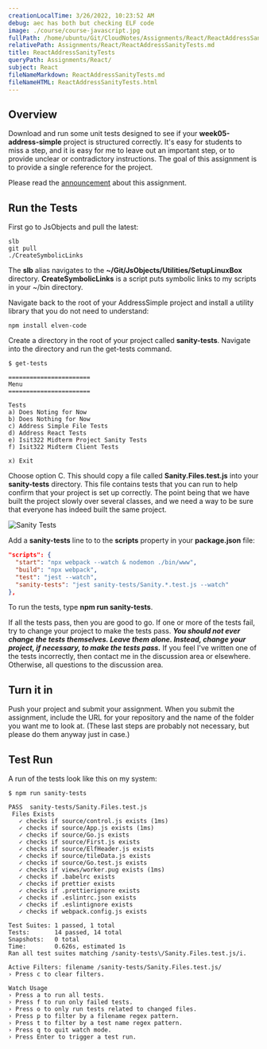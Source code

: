 ```yaml
---
creationLocalTime: 3/26/2022, 10:23:52 AM
debug: aec has both but checking ELF code
image: ./course/course-javascript.jpg
fullPath: /home/ubuntu/Git/CloudNotes/Assignments/React/ReactAddressSanityTests.md
relativePath: Assignments/React/ReactAddressSanityTests.md
title: ReactAddressSanityTests
queryPath: Assignments/React/
subject: React
fileNameMarkdown: ReactAddressSanityTests.md
fileNameHTML: ReactAddressSanityTests.html
---
```



<!-- toc -->
<!-- tocstop -->

## Overview

Download and run some unit tests designed to see if your **week05-address-simple** project is structured correctly. It's easy for students to miss a step, and it is easy for me to leave out an important step, or to provide unclear or contradictory instructions. The goal of this assignment is to provide a single reference for the project.

Please read the [announcement](https://bc.instructure.com/courses/1745477/discussion_topics/9201251) about this assignment.

## Run the Tests

First go to JsObjects and pull the latest:

    slb
    git pull
    ./CreateSymbolicLinks

The **slb** alias navigates to the **~/Git/JsObjects/Utilities/SetupLinuxBox** directory. **CreateSymbolicLinks** is a script puts symbolic links to my scripts in your ~/bin directory.

Navigate back to the root of your AddressSimple project and install a utility library that you do not need to understand:

    npm install elven-code

Create a directory in the root of your project called **sanity-tests**. Navigate into the directory and run the get-tests command.

    $ get-tests

    =======================
    Menu
    =======================

    Tests
    a) Does Noting for Now
    b) Does Nothing for Now
    c) Address Simple File Tests
    d) Address React Tests
    e) Isit322 Midterm Project Sanity Tests
    f) Isit322 Midterm Client Tests

    x) Exit

Choose option C. This should copy a file called **Sanity.Files.test.js** into your **sanity-tests** directory. This file contains tests that you can run to help confirm that your project is set up correctly. The point being that we have built the project slowly over several classes, and we need a way to be sure that everyone has indeed built the same project.

![Sanity Tests](https://s3.amazonaws.com/bucket01.elvenware.com/images/react-address-sanity-tests-ide-view.png)

Add a **sanity-tests** line to to the **scripts** property in your **package.json** file:

```json
"scripts": {
  "start": "npx webpack --watch & nodemon ./bin/www",
  "build": "npx webpack",
  "test": "jest --watch",
  "sanity-tests": "jest sanity-tests/Sanity.*.test.js --watch"
},
```

To run the tests, type **npm run sanity-tests**.

If all the tests pass, then you are good to go. If one or more of the tests fail, try to change your project to make the tests pass. **_You should not ever change the tests themselves. Leave them alone. Instead, change your project, if necessary, to make the tests pass._** If you feel I've written one of the tests incorrectly, then contact me in the discussion area or elsewhere. Otherwise, all questions to the discussion area.

## Turn it in

Push your project and submit your assignment. When you submit the assignment, include the URL for your repository and the name of the folder you want me to look at. (These last steps are probably not necessary, but please do them anyway just in case.)

## Test Run

A run of the tests look like this on my system:

```nohighlighting
$ npm run sanity-tests

PASS  sanity-tests/Sanity.Files.test.js
 Files Exists
   ✓ checks if source/control.js exists (1ms)
   ✓ checks if source/App.js exists (1ms)
   ✓ checks if source/Go.js exists
   ✓ checks if source/First.js exists
   ✓ checks if source/ElfHeader.js exists
   ✓ checks if source/tileData.js exists
   ✓ checks if source/Go.test.js exists
   ✓ checks if views/worker.pug exists (1ms)
   ✓ checks if .babelrc exists
   ✓ checks if prettier exists
   ✓ checks if .prettierignore exists
   ✓ checks if .eslintrc.json exists
   ✓ checks if .eslintignore exists
   ✓ checks if webpack.config.js exists

Test Suites: 1 passed, 1 total
Tests:       14 passed, 14 total
Snapshots:   0 total
Time:        0.626s, estimated 1s
Ran all test suites matching /sanity-tests\/Sanity.Files.test.js/i.

Active Filters: filename /sanity-tests/Sanity.Files.test.js/
› Press c to clear filters.

Watch Usage
› Press a to run all tests.
› Press f to run only failed tests.
› Press o to only run tests related to changed files.
› Press p to filter by a filename regex pattern.
› Press t to filter by a test name regex pattern.
› Press q to quit watch mode.
› Press Enter to trigger a test run.
```
